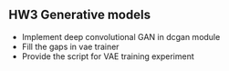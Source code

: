 ## HW3 Generative models
- Implement deep convolutional GAN in dcgan module
- Fill the gaps in vae trainer
- Provide the script for VAE training experiment

